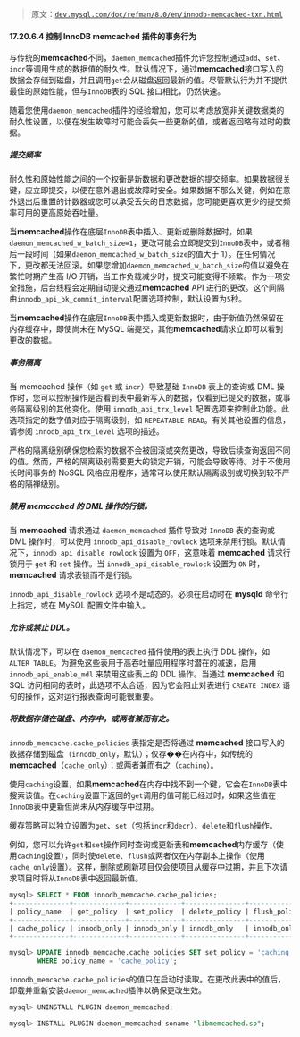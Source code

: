 > 原文：[`dev.mysql.com/doc/refman/8.0/en/innodb-memcached-txn.html`](https://dev.mysql.com/doc/refman/8.0/en/innodb-memcached-txn.html)

#### 17.20.6.4 控制 InnoDB memcached 插件的事务行为

与传统的**memcached**不同，`daemon_memcached`插件允许您控制通过`add`、`set`、`incr`等调用生成的数据值的耐久性。默认情况下，通过**memcached**接口写入的数据会存储到磁盘，并且调用`get`会从磁盘返回最新的值。尽管默认行为并不提供最佳的原始性能，但与`InnoDB`表的 SQL 接口相比，仍然快速。

随着您使用`daemon_memcached`插件的经验增加，您可以考虑放宽非关键数据类的耐久性设置，以便在发生故障时可能会丢失一些更新的值，或者返回略有过时的数据。

##### 提交频率

耐久性和原始性能之间的一个权衡是新数据和更改数据的提交频率。如果数据很关键，应立即提交，以便在意外退出或故障时安全。如果数据不那么关键，例如在意外退出后重置的计数器或您可以承受丢失的日志数据，您可能更喜欢更少的提交频率可用的更高原始吞吐量。

当**memcached**操作在底层`InnoDB`表中插入、更新或删除数据时，如果`daemon_memcached_w_batch_size=1`，更改可能会立即提交到`InnoDB`表中，或者稍后一段时间（如果`daemon_memcached_w_batch_size`的值大于 1）。在任何情况下，更改都无法回滚。如果您增加`daemon_memcached_w_batch_size`的值以避免在繁忙时期产生高 I/O 开销，当工作负载减少时，提交可能变得不频繁。作为一项安全措施，后台线程会定期自动提交通过**memcached** API 进行的更改。这个间隔由`innodb_api_bk_commit_interval`配置选项控制，默认设置为`5`秒。

当**memcached**操作在底层`InnoDB`表中插入或更新数据时，由于新值仍然保留在内存缓存中，即使尚未在 MySQL 端提交，其他**memcached**请求立即可以看到更改的数据。

##### 事务隔离

当 memcached 操作（如 `get` 或 `incr`）导致基础 `InnoDB` 表上的查询或 DML 操作时，您可以控制操作是否看到表中最新写入的数据，仅看到已提交的数据，或事务隔离级别的其他变化。使用 `innodb_api_trx_level` 配置选项来控制此功能。此选项指定的数字值对应于隔离级别，如 `REPEATABLE READ`。有关其他设置的信息，请参阅 `innodb_api_trx_level` 选项的描述。

严格的隔离级别确保您检索的数据不会被回滚或突然更改，导致后续查询返回不同的值。然而，严格的隔离级别需要更大的锁定开销，可能会导致等待。对于不使用长时间事务的 NoSQL 风格应用程序，通常可以使用默认隔离级别或切换到较不严格的隔禅级别。

##### 禁用 memcached 的 DML 操作的行锁。

当 **memcached** 请求通过 `daemon_memcached` 插件导致对 `InnoDB` 表的查询或 DML 操作时，可以使用 `innodb_api_disable_rowlock` 选项来禁用行锁。默认情况下，`innodb_api_disable_rowlock` 设置为 `OFF`，这意味着 **memcached** 请求行锁用于 `get` 和 `set` 操作。当 `innodb_api_disable_rowlock` 设置为 `ON` 时，**memcached** 请求表锁而不是行锁。

`innodb_api_disable_rowlock` 选项不是动态的。必须在启动时在 **mysqld** 命令行上指定，或在 MySQL 配置文件中输入。

##### 允许或禁止 DDL。

默认情况下，可以在 `daemon_memcached` 插件使用的表上执行 DDL 操作，如 `ALTER TABLE`。为避免这些表用于高吞吐量应用程序时潜在的减速，启用 `innodb_api_enable_mdl` 来禁用这些表上的 DDL 操作。当通过 **memcached** 和 SQL 访问相同的表时，此选项不太合适，因为它会阻止对表进行 `CREATE INDEX` 语句的操作，这对运行报表查询可能很重要。

##### 将数据存储在磁盘、内存中，或两者兼而有之。

`innodb_memcache.cache_policies` 表指定是否将通过 **memcached** 接口写入的数据存储到磁盘（`innodb_only`，默认）；仅存��在内存中，如传统的 **memcached**（`cache_only`）；或两者兼而有之（`caching`）。

使用`caching`设置，如果**memcached**在内存中找不到一个键，它会在`InnoDB`表中搜索该值。在`caching`设置下返回的`get`调用的值可能已经过时，如果这些值在`InnoDB`表中更新但尚未从内存缓存中过期。

缓存策略可以独立设置为`get`、`set`（包括`incr`和`decr`）、`delete`和`flush`操作。

例如，您可以允许`get`和`set`操作同时查询或更新表和**memcached**内存缓存（使用`caching`设置），同时使`delete`、`flush`或两者仅在内存副本上操作（使用`cache_only`设置）。这样，删除或刷新项目仅会使项目从缓存中过期，并且下次请求项目时将从`InnoDB`表中返回最新值。

```sql
mysql> SELECT * FROM innodb_memcache.cache_policies;
+--------------+-------------+-------------+---------------+--------------+
| policy_name  | get_policy  | set_policy  | delete_policy | flush_policy |
+--------------+-------------+-------------+---------------+--------------+
| cache_policy | innodb_only | innodb_only | innodb_only   | innodb_only  |
+--------------+-------------+-------------+---------------+--------------+

mysql> UPDATE innodb_memcache.cache_policies SET set_policy = 'caching'
       WHERE policy_name = 'cache_policy';
```

`innodb_memcache.cache_policies`的值只在启动时读取。在更改此表中的值后，卸载并重新安装`daemon_memcached`插件以确保更改生效。

```sql
mysql> UNINSTALL PLUGIN daemon_memcached;

mysql> INSTALL PLUGIN daemon_memcached soname "libmemcached.so";
```
